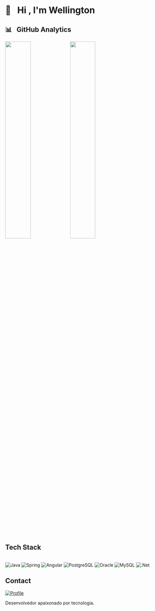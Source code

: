 
<h1 aling="left">👋 &nbsp; Hi <img height="30px">, I'm Wellington</h1>

## 📊 &nbsp; GitHub Analytics
<p aling="left">
<img width="40%" padding="3em" src="https://github-readme-stats.vercel.app/api?username=wlusbar&show_icons=true&theme=dracula"/>
<img width="40%" padding="3em" src="https://github-readme-stats.vercel.app/api/top-langs/?username=anuraghazra&layout=compact&theme=dracula"/>
</p>

## Tech Stack
<div style="display: inline_block">
<br/>
    <img aling="center" alt="Java" src="https://img.shields.io/badge/Java-ED8B00?style=for-the-badge&logo=openjdk&logoColor=white" />
     <img aling="center" alt="Spring" src="https://img.shields.io/badge/Spring-6DB33F?style=for-the-badge&logo=spring&logoColor=white" />
    <img aling="center" alt="Angular" src="https://img.shields.io/badge/Angular-DD0031?style=for-the-badge&logo=angular&logoColor=white" />
    <img aling="center" alt="PostgreSQL" src="https://img.shields.io/badge/PostgreSQL-316192?style=for-the-badge&logo=postgresql&logoColor=white" />
     <img aling="center" alt="Oracle" src="https://img.shields.io/badge/Oracle-F80000?style=for-the-badge&logo=oracle&logoColor=black" />
     <img aling="center" alt="MySQL" src="https://img.shields.io/badge/MySQL-005C84?style=for-the-badge&logo=mysql&logoColor=white" />
    <img aling="center" alt=".Net" src="https://img.shields.io/badge/.NET-5C2D91?style=for-the-badge&logo=.net&logoColor=white" />
</div>


## Contact
[![Profile](https://img.shields.io/badge/LinkedIn-0077B5?style=for-the-badge&logo=linkedin&logoColor=white)](https://www.linkedin.com/in/wellingtonluizsb/)
<!--[![Profile](https://img.shields.io/badge/WhatsApp-25D366?style=for-the-badge&logo=whatsapp&logoColor=white)](https://api.whatsapp.com/send?phone=5531993862869&text=Ol%C3%A1!!!)
[![Profile](https://img.shields.io/badge/Wellington-05122A?style=flat&logo=instagram)](https://www.instagram.com/wellingtonbarbosa5205/)
-->
Desenvolvedor apaixonado por tecnologia.

